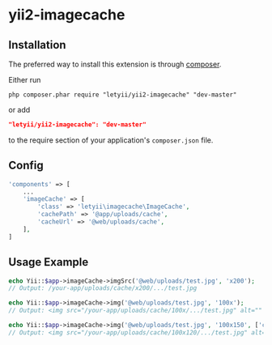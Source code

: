 # yii2-imagecache

## Installation
The preferred way to install this extension is through [composer](http://getcomposer.org/download/).

Either run

```
php composer.phar require "letyii/yii2-imagecache" "dev-master"
```
or add

```json
"letyii/yii2-imagecache": "dev-master"
```

to the require section of your application's `composer.json` file.

## Config
~~~php
'components' => [
    ...
    'imageCache' => [
        'class' => 'letyii\imagecache\ImageCache',
        'cachePath' => '@app/uploads/cache',
        'cacheUrl' => '@web/uploads/cache',
    ],
]
~~~

## Usage Example
~~~php
echo Yii::$app->imageCache->imgSrc('@web/uploads/test.jpg', 'x200');
// Output: /your-app/uploads/cache/x200/.../test.jpg

echo Yii::$app->imageCache->img('@web/uploads/test.jpg', '100x');
// Output: <img src="/your-app/uploads/cache/100x/.../test.jpg" alt="" />

echo Yii::$app->imageCache->img('@web/uploads/test.jpg', '100x150', ['class'=>'test', 'alt' => 'Test image']);
// Output: <img src="/your-app/uploads/cache/100x120/.../test.jpg" alt="" class="img" alt="Test image" />
~~~